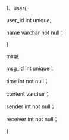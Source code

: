 1、user{

user_id  int  unique;

name varchar  not null；

}

msg{

msg_id  int unique；

time int not null；

content varchar；

sender int not null；

receiver int not null；

}